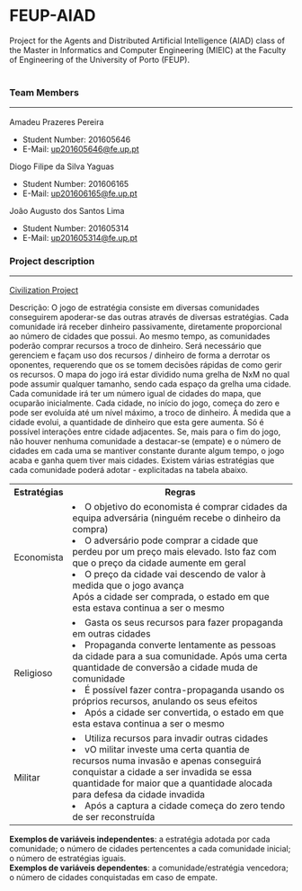 # FEUP-AIAD
Project for the Agents and Distributed Artificial Intelligence (AIAD) class of the Master in Informatics and Computer Engineering (MIEIC) at the Faculty of Engineering of the University of Porto (FEUP).
<br><br>
### Team Members <hr>
Amadeu Prazeres Pereira<br>
* Student Number: 201605646
* E-Mail: up201605646@fe.up.pt

Diogo Filipe da Silva Yaguas<br>
* Student Number: 201606165
* E-Mail: up201606165@fe.up.pt

João Augusto dos Santos Lima<br>
* Student Number: 201605314
* E-Mail: up201605314@fe.up.pt

### Project description <hr>
[Civilization Project](https://docs.google.com/document/d/1h-eEixjVxt7AA2ZcLfiRKmXZoYjZzY8SMuLyzgD6hJg/edit?usp=sharing)


Descrição:
	O jogo de estratégia consiste em diversas comunidades conseguirem apoderar-se das outras através de diversas estratégias. Cada comunidade irá receber dinheiro passivamente, diretamente proporcional ao número de cidades que possui. Ao mesmo tempo, as comunidades poderão comprar recursos a troco de dinheiro.
Será necessário que gerenciem e façam uso dos recursos / dinheiro de forma a derrotar os oponentes, requerendo que os se tomem decisões rápidas de como gerir os recursos.
O mapa do jogo irá estar dividido numa grelha de NxM no qual pode assumir qualquer tamanho, sendo cada espaço da grelha uma cidade. Cada comunidade irá ter um número igual de cidades do mapa, que ocuparão inicialmente. Cada cidade, no início do jogo, começa do zero e pode ser evoluída até um nível máximo, a troco de dinheiro. À medida que a cidade evolui, a quantidade de dinheiro que esta gere aumenta. Só é possível interações entre cidade adjacentes.
Se, mais para o fim do jogo, não houver nenhuma comunidade a destacar-se (empate) e o número de cidades em cada uma se mantiver constante durante algum tempo, o jogo acaba e ganha quem tiver mais cidades.
Existem várias estratégias que cada comunidade poderá adotar - explicitadas na tabela abaixo.

<table class="tg">
  <tr>
    <th class="tg-0pky">Estratégias</th>
    <th class="tg-0pky">Regras</th>
  </tr>
  <tr>
    <td class="tg-0pky">Economista</td>
    <td class="tg-0pky"><li>O objetivo do economista é comprar cidades da equipa adversária (ninguém recebe o dinheiro da compra)</li><li>O adversário pode comprar a cidade que perdeu por um preço mais elevado. Isto faz com que o preço da cidade aumente em geral</li><li>O preço da cidade vai descendo de valor à medida que o jogo avança<br>Após a cidade ser comprada, o estado em que esta estava continua a ser o mesmo</li></td>
  </tr>
  <tr>
    <td class="tg-0pky">Religioso</td>
    <td class="tg-0pky"><li>Gasta os seus recursos para fazer propaganda em outras cidades</li><li>Propaganda converte lentamente as pessoas da cidade para a sua comunidade. Após uma certa quantidade de conversão a cidade muda de comunidade</li><li>É possível fazer contra-propaganda usando os próprios recursos, anulando os seus efeitos</li><li>Após a cidade ser convertida, o estado em que esta estava continua a ser o mesmo</li> </td>
  </tr>
  <tr>
    <td class="tg-0pky">Militar</td>
    <td class="tg-0pky"><li>Utiliza recursos para invadir outras cidades</li><li>vO militar investe uma certa quantia de recursos numa invasão e apenas conseguirá conquistar a cidade a ser invadida se essa quantidade for maior que a quantidade alocada para defesa da cidade invadida</li><li>Após a captura a cidade começa do zero tendo de ser reconstruída</li></td>
  </tr>
</table>

**Exemplos de variáveis independentes**: a estratégia adotada por cada comunidade; o número de cidades pertencentes a cada comunidade inicial; o número de estratégias iguais. <br>
**Exemplos de variáveis dependentes**: a comunidade/estratégia vencedora; o número de cidades conquistadas em caso de empate.

